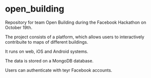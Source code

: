 open_building
=============

Repository for team Open Building during the Facebook Hackathon on October 19th.

The project consists of a platform, which allows users to interactively contribuite to maps of different buildings.

It runs on web, iOS and Android systems.

The data is stored on a MongoDB database.

Users can authenticate with teyr Facebook accounts. 
